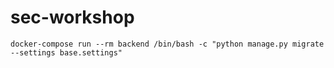 # sec-workshop

    docker-compose run --rm backend /bin/bash -c "python manage.py migrate --settings base.settings"
